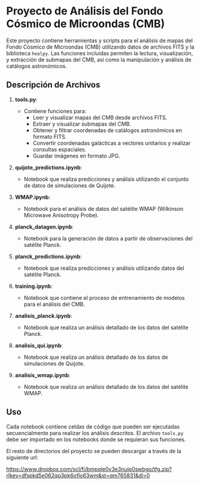 # Proyecto de Análisis del Fondo Cósmico de Microondas (CMB)

Este proyecto contiene herramientas y scripts para el análisis de mapas del Fondo Cósmico de Microondas (CMB) utilizando datos de archivos FITS y la biblioteca `healpy`. Las funciones incluidas permiten la lectura, visualización, y extracción de submapas del CMB, así como la manipulación y análisis de catálogos astronómicos.

## Descripción de Archivos

1. **tools.py**:
    - Contiene funciones para:
        - Leer y visualizar mapas del CMB desde archivos FITS.
        - Extraer y visualizar submapas del CMB.
        - Obtener y filtrar coordenadas de catálogos astronómicos en formato FITS.
        - Convertir coordenadas galácticas a vectores unitarios y realizar consultas espaciales.
        - Guardar imágenes en formato JPG.

2. **quijote_predictions.ipynb**:
    - Notebook que realiza predicciones y análisis utilizando el conjunto de datos de simulaciones de Quijote.

3. **WMAP.ipynb**:
    - Notebook para el análisis de datos del satélite WMAP (Wilkinson Microwave Anisotropy Probe).

4. **planck_datagen.ipynb**:
    - Notebook para la generación de datos a partir de observaciones del satélite Planck.

5. **planck_predictions.ipynb**:
    - Notebook que realiza predicciones y análisis utilizando datos del satélite Planck.

6. **training.ipynb**:
    - Notebook que contiene el proceso de entrenamiento de modelos para el análisis del CMB.

7. **analisis_planck.ipynb**:
    - Notebook que realiza un análisis detallado de los datos del satélite Planck.

8. **analisis_qui.ipynb**:
    - Notebook que realiza un análisis detallado de los datos de simulaciones de Quijote.

9. **analisis_wmap.ipynb**:
    - Notebook que realiza un análisis detallado de los datos del satélite WMAP.

## Uso

Cada notebook contiene celdas de código que pueden ser ejecutadas secuencialmente para realizar los análisis descritos. El archivo `tools.py` debe ser importado en los notebooks donde se requieran sus funciones.


El resto de directorios del proyecto se pueden descargar a través de la siguiente url:

https://www.dropbox.com/scl/fi/bmpqle0v3e3nuip0swbgo/tfg.zip?rlkey=dfspkd5e062qp3pk6oflo63wm&st=qm765831&dl=0


